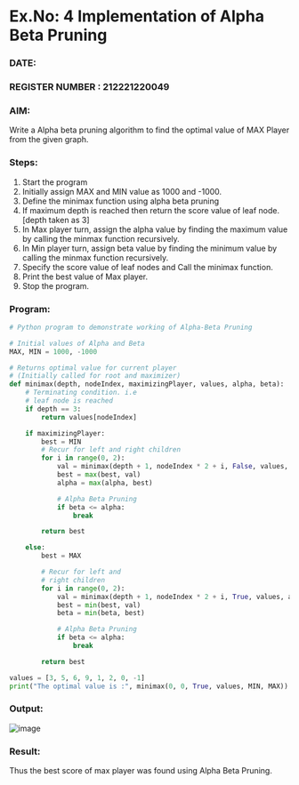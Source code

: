 

# Ex.No: 4   Implementation of Alpha Beta Pruning 
### DATE:                                                                            
### REGISTER NUMBER : 212221220049
### AIM: 
Write a Alpha beta pruning algorithm to find the optimal value of MAX Player from the given graph.
### Steps:
1. Start the program
2. Initially  assign MAX and MIN value as 1000 and -1000.
3.  Define the minimax function  using alpha beta pruning
4.  If maximum depth is reached then return the score value of leaf node. [depth taken as 3]
5.  In Max player turn, assign the alpha value by finding the maximum value by calling the minmax function recursively.
6.  In Min player turn, assign beta value by finding the minimum value by calling the minmax function recursively.
7.  Specify the score value of leaf nodes and Call the minimax function.
8.  Print the best value of Max player.
9.  Stop the program. 

### Program:
```python
# Python program to demonstrate working of Alpha-Beta Pruning 

# Initial values of Alpha and Beta 
MAX, MIN = 1000, -1000 

# Returns optimal value for current player 
# (Initially called for root and maximizer) 
def minimax(depth, nodeIndex, maximizingPlayer, values, alpha, beta): 
    # Terminating condition. i.e 
    # leaf node is reached 
    if depth == 3: 
        return values[nodeIndex] 

    if maximizingPlayer: 
        best = MIN 
        # Recur for left and right children 
        for i in range(0, 2): 
            val = minimax(depth + 1, nodeIndex * 2 + i, False, values, alpha, beta) 
            best = max(best, val) 
            alpha = max(alpha, best) 

            # Alpha Beta Pruning 
            if beta <= alpha: 
                break 

        return best 

    else: 
        best = MAX 

        # Recur for left and 
        # right children 
        for i in range(0, 2): 
            val = minimax(depth + 1, nodeIndex * 2 + i, True, values, alpha, beta) 
            best = min(best, val) 
            beta = min(beta, best) 

            # Alpha Beta Pruning 
            if beta <= alpha: 
                break 

        return best 

values = [3, 5, 6, 9, 1, 2, 0, -1] 
print("The optimal value is :", minimax(0, 0, True, values, MIN, MAX))

```










### Output:
![image](https://github.com/ThiruThanikaiarasu/AI_Lab_2023-24/assets/126568917/b7979cec-3cba-49e6-880f-4f40b273fdf3)



### Result:
Thus the best score of max player was found using Alpha Beta Pruning.
